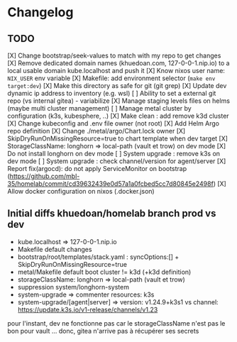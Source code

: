 # Changelog

## TODO

[X] Change bootstrap/seek-values to match with my repo to get changes
[X] Remove dedicated domain names (khuedoan.com, 127-0-0-1.nip.io) to a local usable domain kube.localhost and push it
[X] Know nixos user name: `NIX_USER` env variable
[X] Makefile: add environment selector (`make env target:dev`)
[X] Make this directory as safe for git (git grep)
[X] Update dev dynamic ip address to inventory (e.g. wsl)
[ ] Ability to set a external git repo (vs internal gitea) - variabilize
[X] Manage staging levels files on helms (maybe multi cluster management)
[ ] Manage metal cluster by configuration (k3s, kubesphere, ..)
[X] Make clean : add remove k3d cluster
[X] Change kubeconfig and .env file owner (not root)
[X] Add Helm Argo repo definition
[X] Change ./metal/argo/Chart.lock owner
[X] SkipDryRunOnMissingResource=true to chart template when dev target
[X] StorageClassName: longhorn => local-path (vault et trow) on dev mode
[X] Do not install longhorn on dev mode
[ ] System upgrade : remove k3s on dev mode
[ ] System upgrade : check channel/version for agent/server
[X] Report fix(argocd): do not apply ServiceMonitor on bootstrap (https://github.com/mbl-35/homelab/commit/cd39632439e0d57a1a0fcbed5cc7d80845e2498f)
[X] Allow docker configuration on nixos (.docker.json)

## Initial diffs khuedoan/homelab branch prod vs dev
- kube.localhost => 127-0-0-1.nip.io
- Makefile default changes 
- bootstrap/root/templates/stack.yaml : syncOptions:[] + SkipDryRunOnMissingResource=true
- metal/Makefile default boot cluster != k3d (+k3d definition)
- storageClassName: longhorn => local-path (vault et trow)
- suppression system/longhorn-system
- system-upgrade => commenter resources: k3s
- system-upgrade/[agent|server] => version: v1.24.9+k3s1 vs channel: https://update.k3s.io/v1-release/channels/v1.23



pour l'instant, dev ne fonctionne pas car le storageClassName n'est pas le bon pour vault ... 
donc, gitea n'arrive pas à récupérer ses secrets